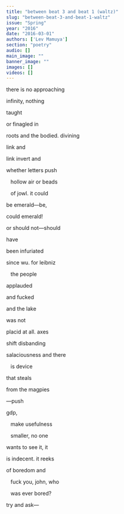 ```yaml
---
title: "between beat 3 and beat 1 (waltz)"
slug: "between-beat-3-and-beat-1-waltz"
issue: "Spring"
year: "2016"
date: "2016-03-01"
authors: ['Lev Mamuya']
section: "poetry"
audio: []
main_image: ""
banner_image: ""
images: []
videos: []
---
```

there is no approaching

 infinity, nothing

 taught

 or finagled in

 roots and the bodied. divining

 link and

 link invert and

 whether letters push

    hollow air or beads

    of jowl. it could

 be emerald—be,

 could emerald!

 or should not—should

 have

 been infuriated

 since wu. for leibniz

    the people

 applauded

 and fucked

 and the lake

 was not

 placid at all. axes

 shift disbanding

 salaciousness and there

    is device

 that steals

 from the magpies

 —push

 gdp,

    make usefulness

    smaller, no one

 wants to see it, it

 is indecent. it reeks

 of boredom and

    fuck you, john, who

    was ever bored?

 try and ask—

